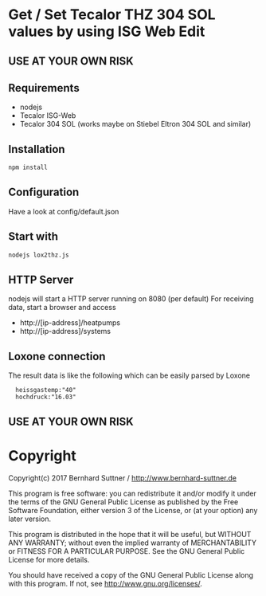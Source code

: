 # Get / Set Tecalor THZ 304 SOL values by using ISG Web Edit

## USE AT YOUR OWN RISK

## Requirements
- nodejs
- Tecalor ISG-Web
- Tecalor 304 SOL (works maybe on Stiebel Eltron 304 SOL and similar)

## Installation
```sh
npm install
```

## Configuration
Have a look at config/default.json

## Start with
```sh
nodejs lox2thz.js
```

## HTTP Server
nodejs will start a HTTP server running on 8080 (per default)
For receiving data, start a browser and access
 - http://[ip-address]/heatpumps
 - http://[ip-address]/systems

## Loxone connection
The result data is like the following which can be easily parsed by Loxone
```
  heissgastemp:"40"
  hochdruck:"16.03" 
```

## USE AT YOUR OWN RISK

# Copyright

Copyright(c) 2017 Bernhard Suttner / http://www.bernhard-suttner.de

This program is free software: you can redistribute it and/or modify it under the terms of the GNU General Public License as published by the Free Software Foundation, either version 3 of the License, or (at your option) any later version.

This program is distributed in the hope that it will be useful, but WITHOUT ANY WARRANTY; without even the implied warranty of MERCHANTABILITY or FITNESS FOR A PARTICULAR PURPOSE. See the GNU General Public License for more details.

You should have received a copy of the GNU General Public License along with this program. If not, see http://www.gnu.org/licenses/.



